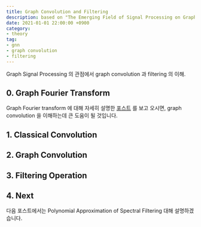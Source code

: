 ```yaml
---
title: Graph Convolution and Filtering
description: based on "The Emerging Field of Signal Processing on Graphs"
date: 2021-01-01 22:00:00 +0900
category:
- theory
tag:
- gnn
- graph convolution
- filtering
---
```




Graph Signal Processing 의 관점에서 graph convolution 과 filtering 의 이해.



## 0. Graph Fourier Transform



Graph Fourier transform 에 대해 자세히 설명한 [포스트](https://harryjo97.github.io/theory/Graph-Fourier-Transform/) 를 보고 오시면, graph convolution 을 이해하는데 큰 도움이 될 것입니다.



## 1. Classical Convolution









## 2. Graph Convolution







## 3. Filtering Operation







## 4. Next

다음 포스트에서는 Polynomial Approximation of Spectral Filtering 대해 설명하겠습니다.

